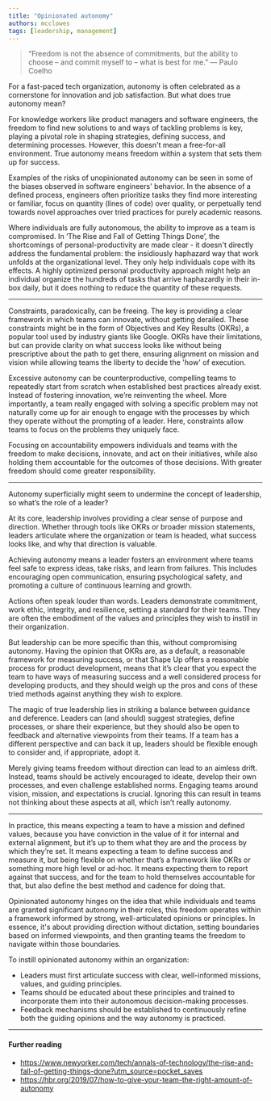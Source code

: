 ```yaml
---
title: "Opinionated autonomy"
authors: mcclowes
tags: [leadership, management]
---
```


> “Freedom is not the absence of commitments, but the ability to choose – and commit myself to – what is best for me.” — Paulo Coelho

<!--truncate-->

For a fast-paced tech organization, autonomy is often celebrated as a cornerstone for innovation and job satisfaction. But what does true autonomy mean?

For knowledge workers like product managers and software engineers, the freedom to find new solutions to and ways of tackling problems is key, playing a pivotal role in shaping strategies, defining success, and determining processes. However, this doesn't mean a free-for-all environment. True autonomy means freedom within a system that sets them up for success.

Examples of the risks of unopinionated autonomy can be seen in some of the biases observed in software engineers' behavior. In the absence of a defined process, engineers often prioritize tasks they find more interesting or familiar, focus on quantity (lines of code) over quality, or perpetually tend towards novel approaches over tried practices for purely academic reasons.

Where individuals are fully autonomous, the ability to improve as a team is compromised. In ‘The Rise and Fall of Getting Things Done’, the shortcomings of personal-productivity are made clear - it doesn't directly address the fundamental problem: the insidiously haphazard way that work unfolds at the organizational level. They only help individuals cope with its effects. A highly optimized personal productivity approach might help an individual organize the hundreds of tasks that arrive haphazardly in their in-box daily, but it does nothing to reduce the quantity of these requests. 

---

Constraints, paradoxically, can be freeing. The key is providing a clear framework in which teams can innovate, without getting derailed. These constraints might be in the form of Objectives and Key Results (OKRs), a popular tool used by industry giants like Google. OKRs have their limitations, but can provide clarity on what success looks like without being prescriptive about the path to get there, ensuring alignment on mission and vision while allowing teams the liberty to decide the 'how' of execution.

Excessive autonomy can be counterproductive, compelling teams to repeatedly start from scratch when established best practices already exist. Instead of fostering innovation, we’re reinventing the wheel. More importantly, a team really engaged with solving a specific problem may not naturally come up for air enough to engage with the processes by which they operate without the prompting of a leader. Here, constraints allow teams to focus on the problems they uniquely face.

Focusing on accountability empowers individuals and teams with the freedom to make decisions, innovate, and act on their initiatives, while also holding them accountable for the outcomes of those decisions. With greater freedom should come greater responsibility.

---

Autonomy superficially might seem to undermine the concept of leadership, so what’s the role of a leader?

At its core, leadership involves providing a clear sense of purpose and direction. Whether through tools like OKRs or broader mission statements, leaders articulate where the organization or team is headed, what success looks like, and why that direction is valuable.

Achieving autonomy means a leader fosters an environment where teams feel safe to express ideas, take risks, and learn from failures. This includes encouraging open communication, ensuring psychological safety, and promoting a culture of continuous learning and growth.

Actions often speak louder than words. Leaders demonstrate commitment, work ethic, integrity, and resilience, setting a standard for their teams. They are often the embodiment of the values and principles they wish to instill in their organization.

But leadership can be more specific than this, without compromising autonomy. Having the opinion that OKRs are, as a default, a reasonable framework for measuring success, or that Shape Up offers a reasonable process for product development, means that it’s clear that you expect the team to have ways of measuring success and a well considered process for developing products, and they should weigh up the pros and cons of these tried methods against anything they wish to explore.

The magic of true leadership lies in striking a balance between guidance and deference. Leaders can (and should) suggest strategies, define processes, or share their experience, but they should also be open to feedback and alternative viewpoints from their teams. If a team has a different perspective and can back it up, leaders should be flexible enough to consider and, if appropriate, adopt it.

Merely giving teams freedom without direction can lead to an aimless drift. Instead, teams should be actively encouraged to ideate, develop their own processes, and even challenge established norms. Engaging teams around vision, mission, and expectations is crucial. Ignoring this can result in teams not thinking about these aspects at all, which isn’t really autonomy. 

---

In practice, this means expecting a team to have a mission and defined values, because you have conviction in the value of it for internal and external alignment, but it’s up to them what they are and the process by which they’re set. It means expecting a team to define success and measure it, but being flexible on whether that’s a framework like OKRs or something more high level or ad-hoc. It means expecting them to report against that success, and for the team to hold themselves accountable for that, but also define the best method and cadence for doing that. 

Opinionated autonomy hinges on the idea that while individuals and teams are granted significant autonomy in their roles, this freedom operates within a framework informed by strong, well-articulated opinions or principles. In essence, it's about providing direction without dictation, setting boundaries based on informed viewpoints, and then granting teams the freedom to navigate within those boundaries.

To instill opinionated autonomy within an organization:
- Leaders must first articulate success with clear, well-informed missions, values, and guiding principles.
- Teams should be educated about these principles and trained to incorporate them into their autonomous decision-making processes.
- Feedback mechanisms should be established to continuously refine both the guiding opinions and the way autonomy is practiced.

---

#### Further reading

- https://www.newyorker.com/tech/annals-of-technology/the-rise-and-fall-of-getting-things-done?utm_source=pocket_saves
- https://hbr.org/2019/07/how-to-give-your-team-the-right-amount-of-autonomy